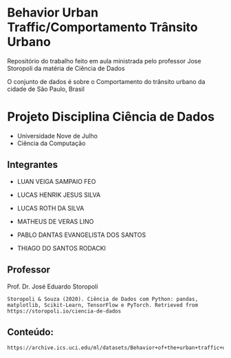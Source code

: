 # Behavior Urban Traffic/Comportamento Trânsito Urbano
Repositório do trabalho feito em aula ministrada pelo professor Jose Storopoli da matéria de Ciência de Dados

O conjunto de dados é sobre o Comportamento do trânsito urbano da cidade de São Paulo, Brasil

# Projeto Disciplina Ciência de Dados

* Universidade Nove de Julho
* Ciência da Computação



## Integrantes
 

* LUAN VEIGA SAMPAIO FEO

* LUCAS HENRIK JESUS SILVA

* LUCAS ROTH DA SILVA

* MATHEUS DE VERAS LINO

* PABLO DANTAS EVANGELISTA DOS SANTOS

* THIAGO DO SANTOS RODACKI



## Professor

Prof. Dr. José Eduardo Storopoli

```
Storopoli & Souza (2020). Ciência de Dados com Python: pandas, matplotlib, Scikit-Learn, TensorFlow e PyTorch. Retrieved from https://storopoli.io/ciencia-de-dados
```

## Conteúdo:

```
https://archive.ics.uci.edu/ml/datasets/Behavior+of+the+urban+traffic+of+the+city+of+Sao+Paulo+in+Brazil
````
